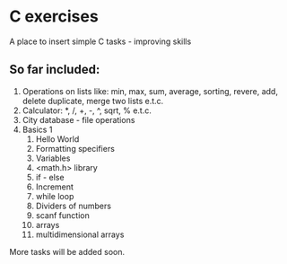 # C exercises
A place to insert simple C tasks - improving skills

## So far included:
1. Operations on lists like: min, max, sum, average, sorting, revere, add, delete duplicate, merge two lists e.t.c.
2. Calculator: *, /, +, -, ^, sqrt, % e.t.c.
3. City database - file operations
4. Basics 1
     1. Hello World
     2. Formatting specifiers
     3. Variables
     4. <math.h> library
     5. if - else
     6. Increment
     7. while loop
     8. Dividers of numbers
     9. scanf function
     10. arrays
     11. multidimensional arrays

More tasks will be added soon.
